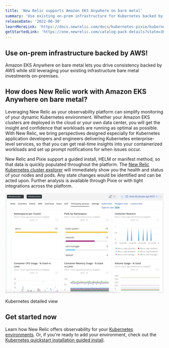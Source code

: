 ```yaml
---
title: 'New Relic supports Amazon EKS Anywhere on bare metal' 
summary: 'Use existing on-prem infrastructure for Kubernetes backed by AWS.' 
releaseDate: '2022-06-30' 
learnMoreLink: 'https://docs.newrelic.com/docs/kubernetes-pixie/kubernetes-integration/get-started/introduction-kubernetes-integration/' 
getStartedLink: 'https://one.newrelic.com/catalog-pack-details?state=30e80071-6fdf-2f08-e76d-8c737005977e'
---
```

## Use on-prem infrastructure backed by AWS!
Amazon EKS Anywhere on bare metal lets you drive consistency backed by AWS while still leveraging your existing infrastructure bare metal investments on-premises.

## How does New Relic work with Amazon EKS Anywhere on bare metal?
Leveraging New Relic as your observability platform can simplify monitoring of your dynamic Kubernetes environment. Whether your Amazon EKS clusters are deployed in the cloud or your own data center, you will get the insight and confidence that workloads are running as optimal as possible. With New Relic, we bring perspectives designed especially for Kubernetes application developers and engineers delivering Kubernetes enterprise-level services, so that you can get real-time insights into your containerized workloads and set up prompt notifications for when issues occur.

New Relic and Pixie support a guided install, HELM or manifest method, so that data is quickly populated throughout the platform. The [New Relic Kubernetes cluster explorer](https://docs.newrelic.com/docs/kubernetes-pixie/kubernetes-integration/understand-use-data/kubernetes-cluster-explorer/) will immediately show you the health and status of your nodes and pods. Any state changes would be identified and can be acted upon. Further analysis is available through Pixie or with tight integrations across the platform.

![Kubernetes detailed view](./images/K8sDetailedView.webp "Kubernetes detailed view")
<figcaption>Kubernetes detailed view</figcaption>

## Get started now
Learn how New Relic offers observability for your [Kubernetes environments](https://docs.newrelic.com/docs/kubernetes-pixie/kubernetes-integration/get-started/introduction-kubernetes-integration/). Or, if you're ready to add your environment, check out the [Kubernetes quickstart installation guided install](https://one.newrelic.com/catalog-pack-details?state=30e80071-6fdf-2f08-e76d-8c737005977e).
